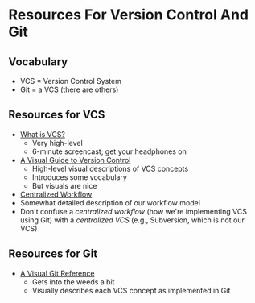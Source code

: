 Resources For Version Control And Git
================================

## Vocabulary
* VCS = Version Control System
* Git = a VCS (there are others)


## Resources for VCS
* [What is VCS?](http://youtu.be/8oRjP8yj2Wo)
  * Very high-level
  * 6-minute screencast; get your headphones on
* [A Visual Guide to Version Control](http://betterexplained.com/articles/a-visual-guide-to-version-control/)
  * High-level visual descriptions of VCS concepts
  * Introduces some vocabulary
  * But visuals are nice
* [Centralized Workflow](https://www.atlassian.com/git/workflows#!workflow-centralized)
 * Somewhat detailed description of our workflow model
 * Don't confuse a *centralized workflow* (how we're implementing VCS using Git) with a *centralized VCS* (e.g., Subversion, which is not our VCS)

  
## Resources for Git
* [A Visual Git Reference](http://marklodato.github.io/visual-git-guide/index-en.html)
  * Gets into the weeds a bit
  * Visually describes each VCS concept as implemented in Git
